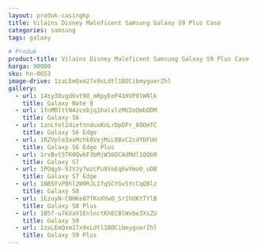 ```yaml
---
layout: produk-casinghp
title: Vilains Disney Maleficent Samsung Galaxy S9 Plus Case
categories: samsung
tags: galaxy

# Produk
product-title: Vilains Disney Maleficent Samsung Galaxy S9 Plus Case
harga: 90000
sku: hn-0653
image-drive: 1zaLEmQxm27x9xLdtl1BOCibmyguerZhl
gallery:
  - url: 14sy3Dvgd6vt9O_mRpyEeP41HVP0lWNlk
    title: Galaxy Note 8
  - url: 1fnMRlttN4zcebjq1halvlzMU2oQmbODM
    title: Galaxy S6
  - url: 1znLYel2diefnnduxKnLrDpDPr_8OOmTC
    title: Galaxy S6 Edge
  - url: 1RZVple3axMchk8VejMiL0BvC2cdYDFUH
    title: Galaxy S6 Edge Plus
  - url: 1rvBvt5TK0QwkF3bMjW36DCAdMdl1QQb0
    title: Galaxy S7
  - url: 1PQqyb-9JVJy7wzcPu8VoEqEwYmoO_uDB
    title: Galaxy S7 Edge
  - url: 1NBSYvPBhl2W9RJLIfq5CYGv5YcCqQBlz
    title: Galaxy S8
  - url: 1EzuyN-CNHKe87fKnXVwO_Sr1hUKtTYlB
    title: Galaxy S8 Plus
  - url: 1B5f-u7kVaV1EnlnctKhECBlWxbe3XsZU
    title: Galaxy S9
  - url: 1zaLEmQxm27x9xLdtl1BOCibmyguerZhl
    title: Galaxy S9 Plus
---
```

